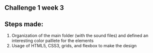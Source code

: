 ## Challenge 1 week 3

## Steps made:
1. Organization of the main folder (with the sound files) and defined an interesting color palllete for the elements
2. Usage of HTML5, CSS3, grids, and flexbox to make the design